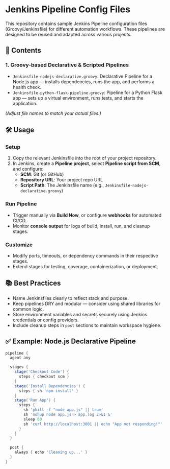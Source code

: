 # Jenkins Pipeline Config Files

This repository contains sample Jenkins Pipeline configuration files (Groovy/Jenkinsfile) for different automation workflows. These pipelines are designed to be reused and adapted across various projects.

## 🚀 Contents

### 1. Groovy-based Declarative & Scripted Pipelines
- `Jenkinsfile-nodejs-declarative.groovy`: Declarative Pipeline for a Node.js app — installs dependencies, runs the app, and performs a health check.
- `Jenkinsfile-python-flask-pipeline.groovy`: Pipeline for a Python Flask app — sets up a virtual environment, runs tests, and starts the application.

*(Adjust file names to match your actual files.)*

## 🛠️ Usage

### Setup
1. Copy the relevant Jenkinsfile into the root of your project repository.
2. In Jenkins, create a **Pipeline project**, select **Pipeline script from SCM**, and configure:
   - **SCM**: Git (or GitHub)
   - **Repository URL**: Your project repo URL
   - **Script Path**: The Jenkinsfile name (e.g., `Jenkinsfile-nodejs-declarative.groovy`)

### Run Pipeline
- Trigger manually via **Build Now**, or configure **webhooks** for automated CI/CD.
- Monitor **console output** for logs of build, install, run, and cleanup stages.

### Customize
- Modify ports, timeouts, or dependency commands in their respective stages.
- Extend stages for testing, coverage, containerization, or deployment.

## 📚 Best Practices
- Name Jenkinsfiles clearly to reflect stack and purpose.
- Keep pipelines DRY and modular — consider using shared libraries for common logic.
- Store environment variables and secrets securely using Jenkins credentials or config providers.
- Include cleanup steps in `post` sections to maintain workspace hygiene.

## ✅ Example: Node.js Declarative Pipeline

```groovy
pipeline {
  agent any

  stages {
    stage('Checkout Code') {
      steps { checkout scm }
    }
    stage('Install Dependencies') {
      steps { sh 'npm install' }
    }
    stage('Run App') {
      steps {
        sh 'pkill -f "node app.js" || true'
        sh 'nohup node app.js > app.log 2>&1 &'
        sleep 60
        sh 'curl http://localhost:3001 || echo "App not responding!"'
      }
    }
  }

  post {
    always { echo 'Cleaning up...' }
  }
}
